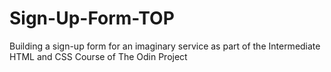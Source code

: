 # Sign-Up-Form-TOP
Building a sign-up form for an imaginary service as part of the Intermediate HTML and CSS Course of The Odin Project
